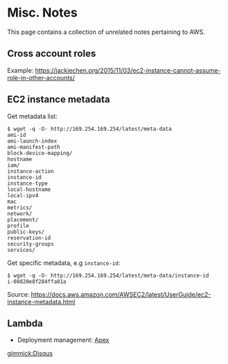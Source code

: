 # Misc. Notes

This page contains a collection of unrelated notes pertaining to AWS.

## Cross account roles

Example: https://jackiechen.org/2015/11/03/ec2-instance-cannot-assume-role-in-other-accounts/

## EC2 instance metadata

Get metadata list:

    $ wget -q -O- http://169.254.169.254/latest/meta-data
    ami-id
    ami-launch-index
    ami-manifest-path
    block-device-mapping/
    hostname
    iam/
    instance-action
    instance-id
    instance-type
    local-hostname
    local-ipv4
    mac
    metrics/
    network/
    placement/
    profile
    public-keys/
    reservation-id
    security-groups
    services/

Get specific metadata, e.g `instance-id`:

    $ wget -q -O- http://169.254.169.254/latest/meta-data/instance-id
    i-08820e8f284ffa01a

Source: https://docs.aws.amazon.com/AWSEC2/latest/UserGuide/ec2-instance-metadata.html

## Lambda

* Deployment management: [Apex](http://apex.run/)

[gimmick:Disqus](swissarmyronin-github-io)
